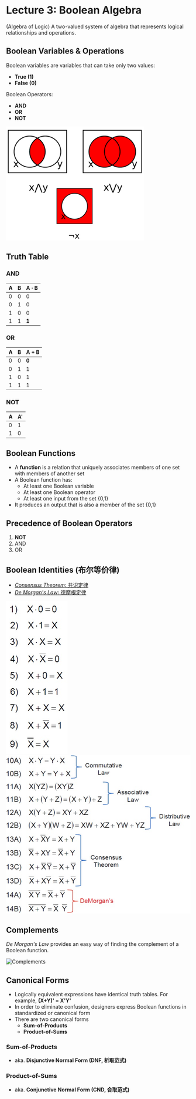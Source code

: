 # Lecture 3: Boolean Algebra

(Algebra of Logic) A two-valued system of algebra that represents logical relationships and operations.

## Boolean Variables & Operations

Boolean variables are variables that can take only two values:

- **True (1)**
- **False (0)**

Boolean Operators:

- **AND**
- **OR**
- **NOT**

![Boolean in Veen](./img/venn-boolean.png)

## Truth Table

### AND

| A | B | A · B |
| - | - | ----- |
| 0 | 0 |   0   |
| 0 | 1 |   0   |
| 1 | 0 |   0   |
| 1 | 1 | **1** |

### OR

| A | B | A + B |
| - | - | ----- |
| 0 | 0 | **0** |
| 0 | 1 |   1   |
| 1 | 0 |   1   |
| 1 | 1 |   1   |

### NOT

| A | A' |
| - | -- |
| 0 | 1  |
| 1 | 0  |

## Boolean Functions

- A **function** is a relation that uniquely associates members of one set with members of another set
- A Boolean function has:
  - At least one Boolean variable
  - At least one Boolean operator
  - At least one input from the set {0,1}
- It produces an output that is also a member of the set {0,1}

## **Precedence** of Boolean Operators

1. **NOT**
2. AND
3. OR

## Boolean Identities (布尔等价律)

- [_Consensus Theorem_: 共识定律](https://en.wikipedia.org/wiki/Consensus_theorem)
- [_De Morgan's Law_: 德摩根定律](https://en.wikipedia.org/wiki/De_Morgan%27s_laws)

![Boolena Identities 1 - 9](./img/boolean-identities-1-9.png)
![Boolena Identities 10 - 14](./img/boolean-identities-10-14.png)

## Complements

_De Morgan's Law_ provides an easy way of finding the complement of a Boolean function.

![Complements](https://latex.codecogs.com/svg.latex?\overline{XY}=\overline{X}+\overline{Y})

## Canonical Forms

- Logically equivalent expressions have identical truth tables. For example, **(X+Y)' = X'Y'**
- In order to eliminate confusion, designers express Boolean functions in standardized or canonical form
- There are two canonical forms
  - **Sum-of-Products**
  - **Product-of-Sums**

### Sum-of-Products

- aka. **Disjunctive Normal Form (DNF, 析取范式)**

### Product-of-Sums

- aka. **Conjunctive Normal Form (CND, 合取范式)**
